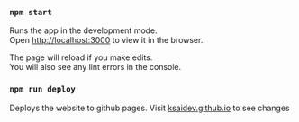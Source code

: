 ### `npm start`

Runs the app in the development mode.\
Open [http://localhost:3000](http://localhost:3000) to view it in the browser.

The page will reload if you make edits.\
You will also see any lint errors in the console.

### `npm run deploy`

Deploys the website to github pages.
Visit [ksaidev.github.io](https://ksaidev.github.io/) to see changes

